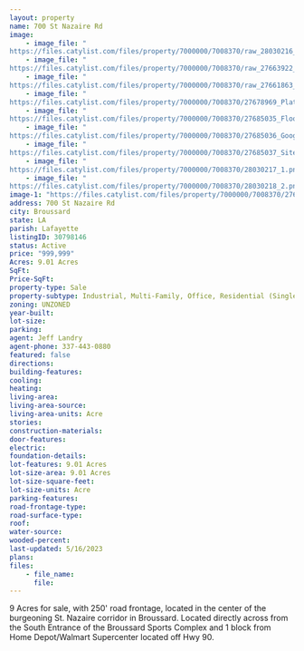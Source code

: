 ```yaml
---
layout: property
name: 700 St Nazaire Rd
image:
    - image_file: "https://files.catylist.com/files/property/7000000/7008370/raw_28030216_Flyer___700_St._Nazaire___JeffRex.pdf"
    - image_file: "https://files.catylist.com/files/property/7000000/7008370/raw_27663922_Plat___700_St_Nazaire___Rex_Jeff.pdf"
    - image_file: "https://files.catylist.com/files/property/7000000/7008370/raw_27661863_Flood_Disc.pdf"
    - image_file: "https://files.catylist.com/files/property/7000000/7008370/27678969_Plat.PNG"
    - image_file: "https://files.catylist.com/files/property/7000000/7008370/27685035_Flood_Map.PNG"
    - image_file: "https://files.catylist.com/files/property/7000000/7008370/27685036_Google_Map.PNG"
    - image_file: "https://files.catylist.com/files/property/7000000/7008370/27685037_Site_Map.PNG"
    - image_file: "https://files.catylist.com/files/property/7000000/7008370/28030217_1.png"
    - image_file: "https://files.catylist.com/files/property/7000000/7008370/28030218_2.png"
image-1: "https://files.catylist.com/files/property/7000000/7008370/27678964_Aerial_Final.png"
address: 700 St Nazaire Rd
city: Broussard
state: LA
parish: Lafayette
listingID: 30798146
status: Active
price: "999,999"
Acres: 9.01 Acres
SqFt:
Price-SqFt:
property-type: Sale
property-subtype: Industrial, Multi-Family, Office, Residential (Single Family), Retail, Self Storage
zoning: UNZONED
year-built:
lot-size:
parking:
agent: Jeff Landry
agent-phone: 337-443-0880
featured: false
directions:
building-features:
cooling:
heating:
living-area:
living-area-source:
living-area-units: Acre
stories:
construction-materials:
door-features:
electric:
foundation-details:
lot-features: 9.01 Acres
lot-size-area: 9.01 Acres
lot-size-square-feet:
lot-size-units: Acre
parking-features:
road-frontage-type:
road-surface-type:
roof:
water-source:
wooded-percent:
last-updated: 5/16/2023
plans:
files:
    - file_name:
      file:
---
```

9 Acres for sale, with 250' road frontage, located in the center of the burgeoning St. Nazaire corridor in Broussard. Located directly across from the South Entrance of the Broussard Sports Complex and 1 block from Home Depot/Walmart Supercenter located off Hwy 90.
